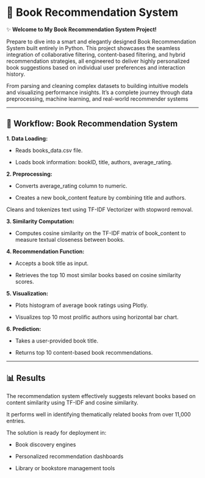 # 📖 Book Recommendation System

✨ **Welcome to My Book Recommendation System Project!**

Prepare to dive into a smart and elegantly designed Book Recommendation System built entirely in Python. This project showcases the seamless integration of collaborative filtering, content-based filtering, and hybrid recommendation strategies, all engineered to deliver highly personalized book suggestions based on individual user preferences and interaction history.

From parsing and cleaning complex datasets to building intuitive models and visualizing performance insights. It’s a complete journey through data preprocessing, machine learning, and real-world recommender systems

---

## 🔄 Workflow: Book Recommendation System


**1. Data Loading:**
   
   - Reads books_data.csv file.

   - Loads book information: bookID, title, authors, average_rating.


**2. Preprocessing:**
   
   - Converts average_rating column to numeric.

   - Creates a new book_content feature by combining title and authors.

   Cleans and tokenizes text using TF-IDF Vectorizer with stopword removal.


**3. Similarity Computation:**
   
   - Computes cosine similarity on the TF-IDF matrix of book_content to measure textual closeness between books.


**4. Recommendation Function:**

   - Accepts a book title as input.

   - Retrieves the top 10 most similar books based on cosine similarity scores.


**5. Visualization:**

   - Plots histogram of average book ratings using Plotly.

   - Visualizes top 10 most prolific authors using horizontal bar chart.


**6. Prediction:**
   
   - Takes a user-provided book title.

   - Returns top 10 content-based book recommendations.

---


## 📊 Results

The recommendation system effectively suggests relevant books based on content similarity using TF-IDF and cosine similarity.

It performs well in identifying thematically related books from over 11,000 entries.

The solution is ready for deployment in:

- Book discovery engines

- Personalized recommendation dashboards

- Library or bookstore management tools


